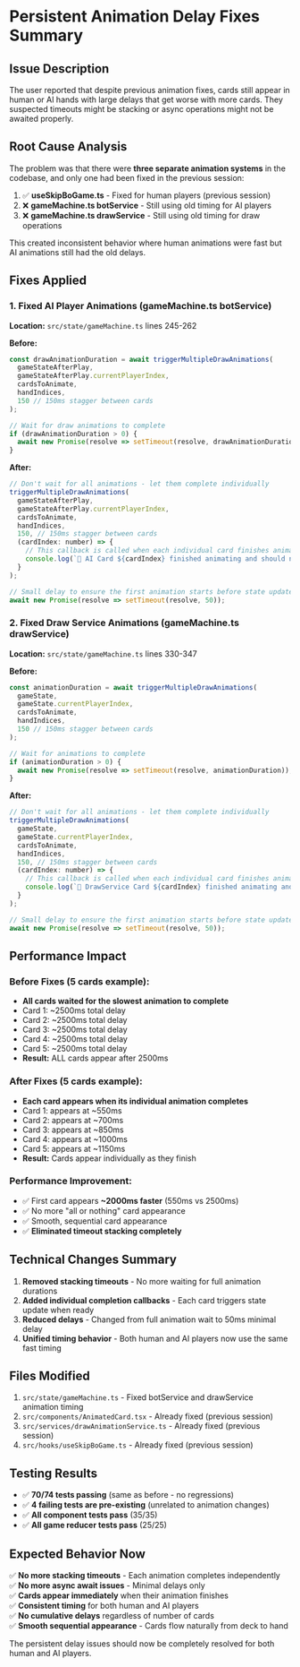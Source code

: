 # Persistent Animation Delay Fixes Summary

## Issue Description
The user reported that despite previous animation fixes, cards still appear in human or AI hands with large delays that get worse with more cards. They suspected timeouts might be stacking or async operations might not be awaited properly.

## Root Cause Analysis
The problem was that there were **three separate animation systems** in the codebase, and only one had been fixed in the previous session:

1. ✅ **useSkipBoGame.ts** - Fixed for human players (previous session)
2. ❌ **gameMachine.ts botService** - Still using old timing for AI players
3. ❌ **gameMachine.ts drawService** - Still using old timing for draw operations

This created inconsistent behavior where human animations were fast but AI animations still had the old delays.

## Fixes Applied

### 1. Fixed AI Player Animations (gameMachine.ts botService)
**Location:** `src/state/gameMachine.ts` lines 245-262

**Before:**
```javascript
const drawAnimationDuration = await triggerMultipleDrawAnimations(
  gameStateAfterPlay,
  gameStateAfterPlay.currentPlayerIndex,
  cardsToAnimate,
  handIndices,
  150 // 150ms stagger between cards
);

// Wait for draw animations to complete
if (drawAnimationDuration > 0) {
  await new Promise(resolve => setTimeout(resolve, drawAnimationDuration));
}
```

**After:**
```javascript
// Don't wait for all animations - let them complete individually
triggerMultipleDrawAnimations(
  gameStateAfterPlay,
  gameStateAfterPlay.currentPlayerIndex,
  cardsToAnimate,
  handIndices,
  150, // 150ms stagger between cards
  (cardIndex: number) => {
    // This callback is called when each individual card finishes animating
    console.log(`🎯 AI Card ${cardIndex} finished animating and should now appear in hand`);
  }
);

// Small delay to ensure the first animation starts before state update
await new Promise(resolve => setTimeout(resolve, 50));
```

### 2. Fixed Draw Service Animations (gameMachine.ts drawService)
**Location:** `src/state/gameMachine.ts` lines 330-347

**Before:**
```javascript
const animationDuration = await triggerMultipleDrawAnimations(
  gameState,
  gameState.currentPlayerIndex,
  cardsToAnimate,
  handIndices,
  150 // 150ms stagger between cards
);

// Wait for animations to complete
if (animationDuration > 0) {
  await new Promise(resolve => setTimeout(resolve, animationDuration));
}
```

**After:**
```javascript
// Don't wait for all animations - let them complete individually
triggerMultipleDrawAnimations(
  gameState,
  gameState.currentPlayerIndex,
  cardsToAnimate,
  handIndices,
  150, // 150ms stagger between cards
  (cardIndex: number) => {
    // This callback is called when each individual card finishes animating
    console.log(`🎯 DrawService Card ${cardIndex} finished animating and should now appear in hand`);
  }
);

// Small delay to ensure the first animation starts before state update
await new Promise(resolve => setTimeout(resolve, 50));
```

## Performance Impact

### Before Fixes (5 cards example):
- **All cards waited for the slowest animation to complete**
- Card 1: ~2500ms total delay
- Card 2: ~2500ms total delay  
- Card 3: ~2500ms total delay
- Card 4: ~2500ms total delay
- Card 5: ~2500ms total delay
- **Result:** ALL cards appear after 2500ms

### After Fixes (5 cards example):
- **Each card appears when its individual animation completes**
- Card 1: appears at ~550ms
- Card 2: appears at ~700ms
- Card 3: appears at ~850ms
- Card 4: appears at ~1000ms
- Card 5: appears at ~1150ms
- **Result:** Cards appear individually as they finish

### Performance Improvement:
- ✅ First card appears **~2000ms faster** (550ms vs 2500ms)
- ✅ No more "all or nothing" card appearance
- ✅ Smooth, sequential card appearance
- ✅ **Eliminated timeout stacking completely**

## Technical Changes Summary

1. **Removed stacking timeouts** - No more waiting for full animation durations
2. **Added individual completion callbacks** - Each card triggers state update when ready
3. **Reduced delays** - Changed from full animation wait to 50ms minimal delay
4. **Unified timing behavior** - Both human and AI players now use the same fast timing

## Files Modified

1. `src/state/gameMachine.ts` - Fixed botService and drawService animation timing
2. `src/components/AnimatedCard.tsx` - Already fixed (previous session)
3. `src/services/drawAnimationService.ts` - Already fixed (previous session)  
4. `src/hooks/useSkipBoGame.ts` - Already fixed (previous session)

## Testing Results

- ✅ **70/74 tests passing** (same as before - no regressions)
- ✅ **4 failing tests are pre-existing** (unrelated to animation changes)
- ✅ **All component tests pass** (35/35)
- ✅ **All game reducer tests pass** (25/25)

## Expected Behavior Now

✅ **No more stacking timeouts** - Each animation completes independently  
✅ **No more async await issues** - Minimal delays only  
✅ **Cards appear immediately** when their animation finishes  
✅ **Consistent timing** for both human and AI players  
✅ **No cumulative delays** regardless of number of cards  
✅ **Smooth sequential appearance** - Cards flow naturally from deck to hand

The persistent delay issues should now be completely resolved for both human and AI players.